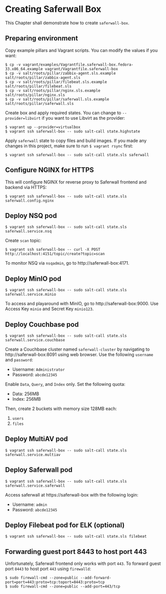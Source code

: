 # Creating Saferwall Box

This Chapter shall demonstrate how to create `saferwall-box`.


## Preparing environment

Copy example pillars and Vagrant scripts. You can modify the values if you want:
```
$ cp -v vagrant/examples/Vagrantfile.saferwall-box.fedora-33.x86_64.example vagrant/Vagrantfile.saferwall-box
$ cp -v salt/roots/pillar/zabbix-agent.sls.example salt/roots/pillar/zabbix-agent.sls
$ cp -v salt/roots/pillar/filebeat.sls.example salt/roots/pillar/filebeat.sls
$ cp -v salt/roots/pillar/nginx.sls.example salt/roots/pillar/nginx.sls
$ cp -v salt/roots/pillar/saferwall.sls.example salt/roots/pillar/saferwall.sls
```

Create box and apply required states. You can change to `--provider=libvirt` if you want to use Libvirt as the provider:
```
$ vagrant up --provider=virtualbox
$ vagrant ssh saferwall-box -- sudo salt-call state.highstate
```

Apply `saferwall` state to copy files and build images. If you made any changes in this project, make sure to run `$ vagrant rsync` first:
```
$ vagrant ssh saferwall-box -- sudo salt-call state.sls saferwall
```


## Configure NGINX for HTTPS

This will configure NGINX for reverse proxy to Saferwall frontend and backend via HTTPS:
```
$ vagrant ssh saferwall-box -- sudo salt-call state.sls saferwall.config.nginx
```


## Deploy NSQ pod

```
$ vagrant ssh saferwall-box -- sudo salt-call state.sls saferwall.service.nsq
```

Create `scan` topic:
```
$ vagrant ssh saferwall-box -- curl -X POST http://localhost:4151/topic/create?topic=scan
```

To monitor NSQ via `nsqadmin`, go to http://saferwall-box:4171.


## Deploy MinIO pod

```
$ vagrant ssh saferwall-box -- sudo salt-call state.sls saferwall.service.minio
```

To access and playaround with MinIO, go to http://saferwall-box:9000. Use Access Key `minio` and Secret Key `minio123`.


## Deploy Couchbase pod

```
$ vagrant ssh saferwall-box -- sudo salt-call state.sls saferwall.service.couchbase
```

Create a Couchbase cluster named `saferwall-cluster` by navigating to http://saferwall-box:8091 using web browser. Use the following `username` and `password`:
* Username: `Administrator`
* Password: `abcde12345`

Enable `Data`, `Query`, and `Index` only. Set the following quota:
* Data: 256MB
* Index: 256MB

Then, create 2 buckets with memory size 128MB each:
1. `users`
1. `files`


## Deploy MultiAV pod

```
$ vagrant ssh saferwall-box -- sudo salt-call state.sls saferwall.service.multiav
```


## Deploy Saferwall pod

```
$ vagrant ssh saferwall-box -- sudo salt-call state.sls saferwall.service.saferwall
```

Access saferwall at https://saferwall-box with the following login:
* Username: `admin`
* Password: `abcde12345`


## Deploy Filebeat pod for ELK (optional)

```
$ vagrant ssh saferwall-box -- sudo salt-call state.sls filebeat
```


## Forwarding guest port 8443 to host port 443

Unfortunately, Saferwall frontend only works with port `443`. To forward guest port `8443` to host port `443` using `firewalld`:
```
$ sudo firewall-cmd --zone=public --add-forward-port=port=443:proto=tcp:toport=8443:proto=tcp
$ sudo firewall-cmd --zone=public --add-port=443/tcp
```
